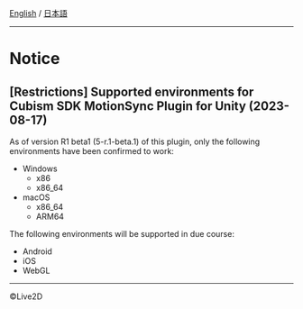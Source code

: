 [English](NOTICE.md) / [日本語](NOTICE.ja.md)

---

# Notice

## [Restrictions] Supported environments for Cubism SDK MotionSync Plugin for Unity (2023-08-17)

As of version R1 beta1 (5-r.1-beta.1) of this plugin, only the following environments have been confirmed to work:

* Windows
  * x86
  * x86_64
* macOS
  * x86_64
  * ARM64

The following environments will be supported in due course:

* Android
* iOS
* WebGL


---

©Live2D
